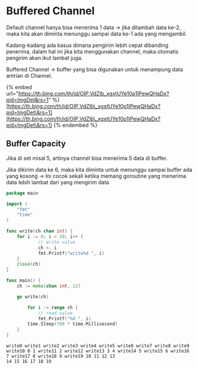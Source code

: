 # Buffered Channel

Default channel hanya bisa menerima 1 data -> jika ditambah data ke-2, maka kita akan diminta menunggu sampai data ke-1 ada yang mengambil.

Kadang-kadang ada kasus dimana pengirim lebih cepat dibanding penerima, dalam hal ini jika kita menggunakan channel, maka otomatis pengirim akan ikut lambat juga.

Buffered Channel -> buffer yang bisa digunakan untuk menampung data antrian di Channel.

{% embed url="https://th.bing.com/th/id/OIP.VdZlb_xgxtUYe10p1IPewQHaDx?pid=ImgDet&rs=1" %}
[https://th.bing.com/th/id/OIP.VdZlb\_xgxtUYe10p1IPewQHaDx?pid=ImgDet\&rs=1](https://th.bing.com/th/id/OIP.VdZlb\_xgxtUYe10p1IPewQHaDx?pid=ImgDet\&rs=1)
{% endembed %}

## Buffer Capacity

Jika di set misal 5, artinya channel bisa menerima 5 data di buffer.&#x20;

Jika dikirim data ke 6, maka kita diminta untuk menunggu sampai buffer ada yang kosong -> Ini cocok sekali ketika memang goroutine yang menerima data lebih lambat dari yang mengirim data

```go
package main

import (
	"fmt"
	"time"
)

func write(ch chan int) {
	for i := 0; i < 20; i++ {
	        // write value
	        ch <- i
	        fmt.Printf("write%d ", i)
	}
	close(ch)
}

func main() {
	ch := make(chan int, 12)

	go write(ch)

    	for i := range ch {
        	// read value
        	fmt.Printf("%d ", i)
		time.Sleep(700 * time.Millisecond)
	}
}
```

```
write0 write1 write2 write3 write4 write5 write6 write7 write8 write9 write10 0 1 write11 2 write12 write13 3 4 write14 5 write15 6 write16 7 write17 8 write18 9 write19 10 11 12 13 
14 15 16 17 18 19 
```

